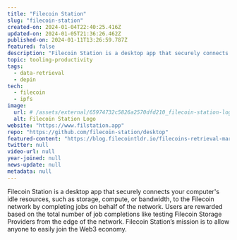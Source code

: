 ```yaml
---
title: "Filecoin Station"
slug: "filecoin-station"
created-on: 2024-01-04T22:40:25.416Z
updated-on: 2024-01-05T21:36:26.462Z
published-on: 2024-01-11T13:26:59.787Z
featured: false
description: "Filecoin Station is a desktop app that securely connects your computer's idle resources, such as storage, compute, or bandwidth, to the Filecoin network by completing jobs on behalf of the network."
topic: tooling-productivity
tags:
  - data-retrieval
  - depin
tech:
  - filecoin
  - ipfs
image:
  url: # /assets/external/65974732c5826a2570dfd210_filecoin-station-logo.png
  alt: Filecoin Station Logo
website: "https://www.filstation.app"
repo: "https://github.com/filecoin-station/desktop"
featured-content: "https://blog.filecointldr.io/filecoins-retrieval-markets-update-spotlight-on-project-saturn-9f233ed133ed"
twitter: null
video-url: null
year-joined: null
news-update: null
metadata: null
---
```


Filecoin Station is a desktop app that securely connects your computer's idle resources, such as storage, compute, or bandwidth, to the Filecoin network by completing jobs on behalf of the network. Users are rewarded based on the total number of job completions like testing Filecoin Storage Providers from the edge of the network. Filecoin Station’s mission is to allow anyone to easily join the Web3 economy.
